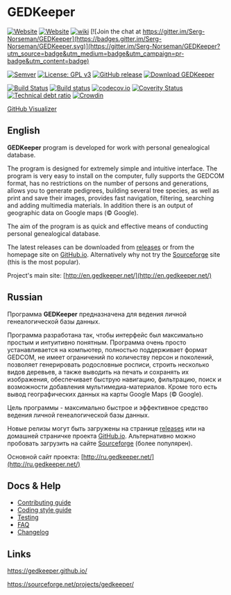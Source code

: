 # GEDKeeper

[![Website](https://img.shields.io/badge/www-en.gedkeeper.net-0099BC.svg?maxAge=3600)](http://en.gedkeeper.net/)
[![Website](https://img.shields.io/badge/www-gedkeeper.github.io-0099BC.svg?maxAge=3600)](https://gedkeeper.github.io/)
[![wiki](https://img.shields.io/badge/browse-the%20wiki-orange.svg)](https://github.com/Serg-Norseman/GEDKeeper/wiki)
[![Join the chat at https://gitter.im/Serg-Norseman/GEDKeeper](https://badges.gitter.im/Serg-Norseman/GEDKeeper.svg)](https://gitter.im/Serg-Norseman/GEDKeeper?utm_source=badge&utm_medium=badge&utm_campaign=pr-badge&utm_content=badge)

[![Semver](http://img.shields.io/SemVer/2.0.0.png)](http://semver.org/spec/v2.0.0.html)
[![License: GPL v3](https://img.shields.io/github/license/Serg-Norseman/GEDKeeper.svg)](http://www.gnu.org/licenses/gpl-3.0)
[![GitHub release](https://img.shields.io/github/release/Serg-Norseman/GEDKeeper.svg?label=Latest&maxAge=60)](https://github.com/Serg-Norseman/GEDKeeper/releases/latest)
[![Download GEDKeeper](https://img.shields.io/sourceforge/dm/gedkeeper.svg)](https://sourceforge.net/projects/gedkeeper/files/latest/download)

[![Build Status](https://travis-ci.org/Serg-Norseman/GEDKeeper.svg?branch=master)](https://travis-ci.org/Serg-Norseman/GEDKeeper)
[![Build status](https://ci.appveyor.com/api/projects/status/h0u8iwr3kvy6o9x1?svg=true)](https://ci.appveyor.com/project/Serg-Norseman/gedkeeper)
[![codecov.io](https://codecov.io/github/Serg-Norseman/GEDKeeper/coverage.svg?branch=master)](https://codecov.io/github/Serg-Norseman/GEDKeeper?branch=master)
[![Coverity Status](https://scan.coverity.com/projects/10037/badge.svg)](https://scan.coverity.com/projects/serg-norseman-gedkeeper)
[![Technical debt ratio](https://sonarcloud.io/api/badges/measure?key=gedkeeper&metric=sqale_debt_ratio)](https://sonarcloud.io/dashboard?id=gedkeeper)
[![Crowdin](https://d322cqt584bo4o.cloudfront.net/gedkeeper/localized.svg)](https://crowdin.com/project/gedkeeper)

[GitHub Visualizer](http://ghv.artzub.com/#repo=GEDKeeper&climit=600&user=serg-norseman)


## English
**GEDKeeper** program is developed for work with personal genealogical database.

The program is designed for extremely simple and intuitive interface. 
The program is very easy to install on the computer, fully supports the GEDCOM 
format, has no restrictions on the number of persons and generations, allows 
you to generate pedigrees, building several tree species, as well as print and 
save their images, provides fast navigation, filtering, searching and adding 
multimedia materials. In addition there is an output of geographic data on 
Google maps (© Google).

The aim of the program is as quick and effective means of conducting personal 
genealogical database.

The latest releases can be downloaded from [releases](https://github.com/serg-norseman/gedkeeper/releases) 
or from the homepage site on [GitHub.io](https://gedkeeper.github.io/). 
Alternatively why not try the [Sourceforge](https://sourceforge.net/projects/gedkeeper/) 
site (this is the most popular).

Project's main site: [http://en.gedkeeper.net/](http://en.gedkeeper.net/)


## Russian
Программа **GEDKeeper** предназначена для ведения личной генеалогической базы данных.

Программа разработана так, чтобы интерфейс был максимально простым и интуитивно 
понятным. Программа очень просто устанавливается на компьютер, полностью 
поддерживает формат GEDCOM, не имеет ограничений по количеству персон и 
поколений, позволяет генерировать родословные росписи, строить несколько видов 
деревьев, а также выводить на печать и сохранять их изображения, обеспечивает 
быструю навигацию, фильтрацию, поиск и возможности добавления 
мультимедиа-материалов. Кроме того есть вывод географических данных на карты 
Google Maps (© Google).

Цель программы - максимально быстрое и эффективное средство ведения личной 
генеалогической базы данных.

Новые релизы могут быть загружены на странице [releases](https://github.com/serg-norseman/gedkeeper/releases) 
или на домашней страничке проекта [GitHub.io](https://gedkeeper.github.io/index_rus.html). 
Альтернативно можно пробовать загрузить на сайте 
[Sourceforge](https://sourceforge.net/projects/gedkeeper/) (более популярен).

Основной сайт проекта: [http://ru.gedkeeper.net/](http://ru.gedkeeper.net/)


## Docs & Help

- [Contributing guide](/CONTRIBUTING.md)
- [Coding style guide](/CODINGSTYLE.md)
- [Testing](/TESTING.md)
- [FAQ](/FAQ.md)
- [Changelog](/CHANGELOG.md)


## Links

https://gedkeeper.github.io/

https://sourceforge.net/projects/gedkeeper/
